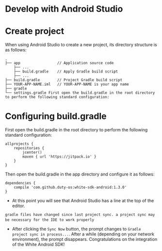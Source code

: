 # Develop with Android Studio

# Create project

When using Android Studio to create a new project, its directory structure is as follows:

```plain
.
├── app                 // Application source code
    ├── ...
    ├── build.gradle    // Apply Gradle build script
    ├── ...
├── build.gradle        // Project Gradle build script
├── YOUR-APP-NAME.iml   // YOUR-APP-NAME is your app name
├── gradle
└── settings.gradle First open the build.gradle in the root directory to perform the following standard configuration:
```

# Configuring build.gradle

First open the build.gradle in the root directory to perform the following standard configuration:

```plain
allprojects {
    repositories {
        jcenter()
        maven { url 'https://jitpack.io' }
    }
}
```

Then open the build.gradle in the app directory and configure it as follows:

```plain
dependencies {
    compile 'com.github.duty-os:white-sdk-android:1.3.0'
}
```

* At this point you will see that Android Studio has a line at the top of the editor.

`gradle files have changed since last project sync. a project sync may be necessary for the IDE to work properly` 
  
* After clicking the `Sync Now` button, the prompt changes to `Gradle project sync in process...`. After a while (depending on your network environment), the prompt disappears. Congratulations on the integration of the White Android SDK!

